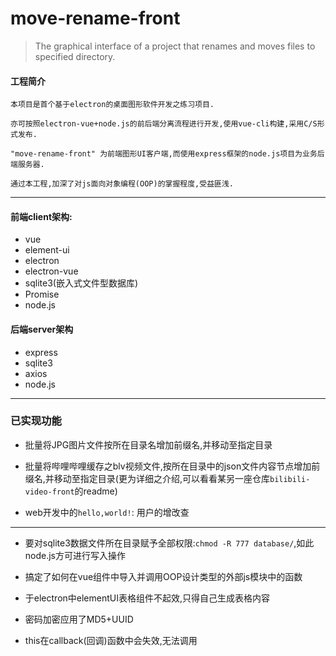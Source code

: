 # move-rename-front

> The graphical interface of a project that renames and moves files to specified directory.

#### 工程简介

	本项目是首个基于electron的桌面图形软件开发之练习项目.
	
	亦可按照electron-vue+node.js的前后端分离流程进行开发,使用vue-cli构建,采用C/S形式发布.
	
	"move-rename-front" 为前端图形UI客户端,而使用express框架的node.js项目为业务后端服务器.

	通过本工程,加深了对js面向对象编程(OOP)的掌握程度,受益匪浅.

----------------------------------------

#### 前端client架构:

+ vue
+ element-ui
+ electron
+ electron-vue
+ sqlite3(嵌入式文件型数据库)
+ Promise
+ node.js

#### 后端server架构

+ express
+ sqlite3
+ axios
+ node.js

------------------------------------

### 已实现功能

+ 批量将JPG图片文件按所在目录名增加前缀名,并移动至指定目录
+ 批量将哔哩哔哩缓存之blv视频文件,按所在目录中的json文件内容节点增加前缀名,并移动至指定目录(更为详细之介绍,可以看看某另一座仓库`bilibili-video-front`的readme)

+ web开发中的` hello,world! `: 用户的增改查

----------------------------------------

+ 要对sqlite3数据文件所在目录赋予全部权限:`chmod -R 777 database/`,如此node.js方可进行写入操作

+ 搞定了如何在vue组件中导入并调用OOP设计类型的外部js模块中的函数

+ 于electron中elementUI表格组件不起效,只得自己生成表格内容

+ 密码加密应用了MD5+UUID

+ this在callback(回调)函数中会失效,无法调用